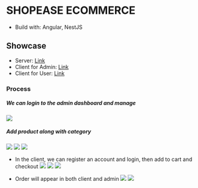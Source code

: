 # SHOPEASE ECOMMERCE

- Build with: Angular, NestJS

## Showcase

- Server: [Link](https://github.com/minercreepmc/product-catalog)
- Client for Admin: [Link](https://github.com/minercreepmc/shop-ease-dashboard)
- Client for User: [Link](https://github.com/minercreepmc/shop-ease-client)

### Process

##### We can login to the admin dashboard and manage 
![](./assets/image1.jpg)
##### Add product along with category
![](./assets/image2.jpg)
![](./assets/image3.jpg)
![](./assets/image4.jpg)



- In the client, we can register an account and login, then add to cart and checkout
![](./assets/image5.jpg)
![](./assets/image6.jpg)
![](./assets/image7.jpg)

- Order will appear in both client and admin
![](./assets/image8.jpg)
![](./assets/image9.jpg)







